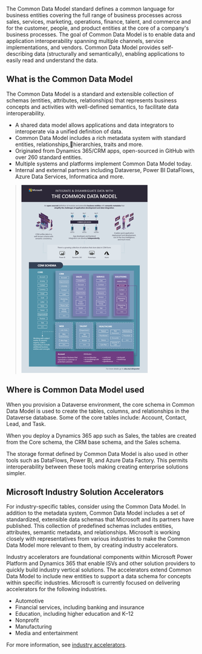 The Common Data Model standard defines a common language for business entities covering the full range of business processes across sales, services, marketing, operations, finance, talent, and commerce and for the customer, people, and product entities at the core of a company's business processes. The goal of Common Data Model is to enable data and application interoperability spanning multiple channels, service implementations, and vendors. Common Data Model provides self-describing data (structurally and semantically), enabling applications to easily read and understand the data.

## What is the Common Data Model

The Common Data Model is a standard and extensible collection of schemas (entities, attributes, relationships) that represents business concepts and activities with well-defined semantics, to facilitate data interoperability.

- A shared data model allows applications and data integrators to interoperate via a unified definition of data.
- Common Data Model includes a rich metadata system with standard entities, relationships,hierarchies, traits and more.
- Originated from Dynamics 365/CRM apps, open-sourced in GitHub with over 260 standard entities.
- Multiple systems and platforms implement Common Data Model today.
- Internal and external partners including Dataverse, Power BI DataFlows, Azure Data Services, Informatica and more.

> [![Diagram of the Common Data Model schema.](../media/2-common-data-model.png)](../media/2-common-data-model.png#lightbox)

## Where is Common Data Model used

When you provision a Dataverse environment, the core schema in Common Data Model is used to create the tables, columns, and relationships in the Dataverse database. Some of the core tables include: Account, Contact, Lead, and Task.

When you deploy a Dynamics 365 app such as Sales, the tables are created from the Core schema, the CRM base schema, and the Sales schema.

The storage format defined by Common Data Model is also used in other tools such as DataFlows, Power BI, and Azure Data Factory. This permits interoperability between these tools making creating enterprise solutions simpler.

## Microsoft Industry Solution Accelerators

For industry-specific tables, consider using the Common Data Model. In addition to the metadata system, Common Data Model includes a set of standardized, extensible data schemas that Microsoft and its partners have published. This collection of predefined schemas includes entities, attributes, semantic metadata, and relationships. Microsoft is working closely with representatives from various industries to make the Common Data Model more relevant to them, by creating industry accelerators.

Industry accelerators are foundational components within Microsoft Power Platform and Dynamics 365 that enable ISVs and other solution providers to quickly build industry vertical solutions. The accelerators extend Common Data Model to include new entities to support a data schema for concepts within specific industries. Microsoft is currently focused on delivering accelerators for the following industries.

- Automotive
- Financial services, including banking and insurance
- Education, including higher education and K–12
- Nonprofit
- Manufacturing
- Media and entertainment

For more information, see [industry accelerators](https://docs.microsoft.com/dynamics365/industry/accelerators/overview).
